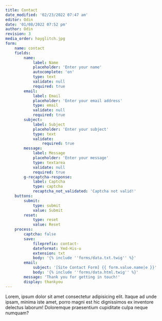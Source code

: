 ```yaml
---
title: Contact
date_modified: '02/23/2022 07:47 am'
editor: Odin
date: '01/08/2022 07:52 pm'
author: Odin
revision: 3
media_order: hayglitch.jpg
form:
    name: contact
    fields:
        name:
            label: Name
            placeholder: 'Enter your name'
            autocomplete: 'on'
            type: text
            validate: null
            required: true
        email:
            label: Email
            placeholder: 'Enter your email address'
            type: email
            validate: null
            required: true
        subject:
            label: Subject
            placeholder: 'Enter your subject'
            type: text
            validate:
                required: true
        message:
            label: Message
            placeholder: 'Enter your message'
            type: textarea
            validate: null
            required: true
        g-recaptcha-response:
            label: Captcha
            type: captcha
            recaptcha_not_validated: 'Captcha not valid!'
    buttons:
        submit:
            type: submit
            value: Submit
        reset:
            type: reset
            value: Reset
    process:
        captcha: false
        save:
            fileprefix: contact-
            dateformat: Ymd-His-u
            extension: txt
            body: '{% include ''forms/data.txt.twig'' %}'
        email:
            subject: '[Site Contact Form] {{ form.value.name|e }}'
            body: '{% include ''forms/data.html.twig'' %}'
        message: 'Thank you for getting in touch!'
        display: thankyou
---
```


Lorem, ipsum dolor sit amet consectetur adipisicing elit. Itaque ad unde ipsam, minima iste amet, porro magni est hic dignissimos ex inventore delectus laborum! Doloremque praesentium cupiditate culpa neque numquam?